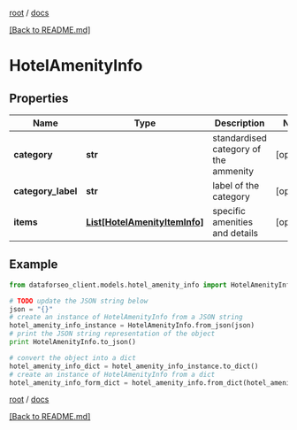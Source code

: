 [root](./../ "root") / [docs](./ "docs")

[[Back to README.md]](./../README.md "[Back to README.md]")

# HotelAmenityInfo

## Properties

Name | Type | Description | Notes
------------ | ------------- | ------------- | -------------
**category** | **str** | standardised category of the ammenity | [optional]
**category_label** | **str** | label of the category | [optional]
**items** | [**List[HotelAmenityItemInfo]**](HotelAmenityItemInfo.md) | specific amenities and details | [optional]

## Example

```python
from dataforseo_client.models.hotel_amenity_info import HotelAmenityInfo

# TODO update the JSON string below
json = "{}"
# create an instance of HotelAmenityInfo from a JSON string
hotel_amenity_info_instance = HotelAmenityInfo.from_json(json)
# print the JSON string representation of the object
print HotelAmenityInfo.to_json()

# convert the object into a dict
hotel_amenity_info_dict = hotel_amenity_info_instance.to_dict()
# create an instance of HotelAmenityInfo from a dict
hotel_amenity_info_form_dict = hotel_amenity_info.from_dict(hotel_amenity_info_dict)
```

  

[root](./../ "root") / [docs](./ "docs")

[[Back to README.md]](./../README.md "[Back to README.md]")